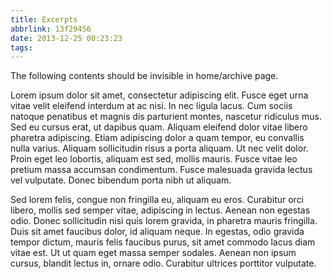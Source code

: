 ```yaml
---
title: Excerpts
abbrlink: 13f29456
date: 2013-12-25 00:23:23
tags:
---
```


The following contents should be invisible in home/archive page.

<!-- more -->

Lorem ipsum dolor sit amet, consectetur adipiscing elit. Fusce eget urna vitae velit eleifend interdum at ac nisi. In nec ligula lacus. Cum sociis natoque penatibus et magnis dis parturient montes, nascetur ridiculus mus. Sed eu cursus erat, ut dapibus quam. Aliquam eleifend dolor vitae libero pharetra adipiscing. Etiam adipiscing dolor a quam tempor, eu convallis nulla varius. Aliquam sollicitudin risus a porta aliquam. Ut nec velit dolor. Proin eget leo lobortis, aliquam est sed, mollis mauris. Fusce vitae leo pretium massa accumsan condimentum. Fusce malesuada gravida lectus vel vulputate. Donec bibendum porta nibh ut aliquam.

Sed lorem felis, congue non fringilla eu, aliquam eu eros. Curabitur orci libero, mollis sed semper vitae, adipiscing in lectus. Aenean non egestas odio. Donec sollicitudin nisi quis lorem gravida, in pharetra mauris fringilla. Duis sit amet faucibus dolor, id aliquam neque. In egestas, odio gravida tempor dictum, mauris felis faucibus purus, sit amet commodo lacus diam vitae est. Ut ut quam eget massa semper sodales. Aenean non ipsum cursus, blandit lectus in, ornare odio. Curabitur ultrices porttitor vulputate.